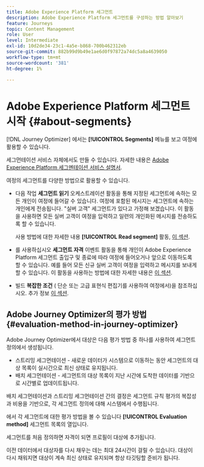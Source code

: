 ```yaml
---
title: Adobe Experience Platform 세그먼트
description: Adobe Experience Platform 세그먼트를 구성하는 방법 알아보기
feature: Journeys
topic: Content Management
role: User
level: Intermediate
exl-id: 10d2de34-23c1-4a5e-b868-700b462312eb
source-git-commit: 882b99d9b49e1ae6d0f97872a74dc5a8a4639050
workflow-type: tm+mt
source-wordcount: '381'
ht-degree: 1%

---
```


# Adobe Experience Platform 세그먼트 시작 {#about-segments}

[!DNL Journey Optimizer]  에서는 **[!UICONTROL Segments]** 메뉴를 보고 여정에 활용할 수 있습니다.

세그먼테이션 서비스 자체에서도 만들 수 있습니다. 자세한 내용은 [Adobe Experience Platform 세그멘테이션 서비스 설명서](https://experienceleague.adobe.com/docs/experience-platform/segmentation/home.html).

여정의 세그먼트를 다양한 방법으로 활용할 수 있습니다.

* 다음 작업 **세그먼트 읽기** 오케스트레이션 활동을 통해 지정된 세그먼트에 속하는 모든 개인이 여정에 들어갈 수 있습니다. 여정에 포함된 메시지는 세그먼트에 속하는 개인에게 전송됩니다. &quot;실버 고객&quot; 세그먼트가 있다고 가정해 보겠습니다. 이 활동을 사용하면 모든 실버 고객이 여정을 입력하고 일련의 개인화된 메시지를 전송하도록 할 수 있습니다.

   사용 방법에 대한 자세한 내용 **[!UICONTROL Read segment]** 활동, [이 섹션](../building-journeys/read-segment.md#configuring-segment-trigger-activity).

* 를 사용하십시오 **세그먼트 자격** 이벤트 활동을 통해 개인이 Adobe Experience Platform 세그먼트 출입구 및 종료에 따라 여정에 들어오거나 앞으로 이동하도록 할 수 있습니다. 예를 들어 모든 신규 실버 고객이 여정을 입력하고 메시지를 보내게 할 수 있습니다. 이 활동을 사용하는 방법에 대한 자세한 내용은 [이 섹션](../building-journeys/segment-qualification-events.md).

* 빌드 **복잡한 조건** ( 단순 또는 고급 표현식 편집기를 사용하여 여정에서)을 참조하십시오. 추가 정보 [이 섹션](../building-journeys/condition-activity.md#using-a-segment).

## Adobe Journey Optimizer의 평가 방법 {#evaluation-method-in-journey-optimizer}

Adobe Journey Optimizer에서 대상은 다음 평가 방법 중 하나를 사용하여 세그먼트 정의에서 생성됩니다.

* 스트리밍 세그먼테이션 - 새로운 데이터가 시스템으로 이동하는 동안 세그먼트의 대상 목록이 실시간으로 최신 상태로 유지됩니다.
* 배치 세그먼테이션 - 세그먼트의 대상 목록이 지난 시간에 도착한 데이터를 기반으로 시간별로 업데이트됩니다.

배치 세그먼테이션과 스트리밍 세그먼테이션 간의 결정은 세그먼트 규칙 평가의 복잡성과 비용을 기반으로, 각 세그먼트 정의에 대해 시스템에서 수행됩니다.

에서 각 세그먼트에 대한 평가 방법을 볼 수 있습니다 **[!UICONTROL Evaluation method]** 세그먼트 목록의 열입니다.

세그먼트를 처음 정의하면 자격이 되면 프로필이 대상에 추가됩니다.

이전 데이터에서 대상자를 다시 채우는 데는 최대 24시간이 걸릴 수 있습니다. 대상이 다시 채워지면 대상이 계속 최신 상태로 유지되며 항상 타깃팅할 준비가 됩니다.
